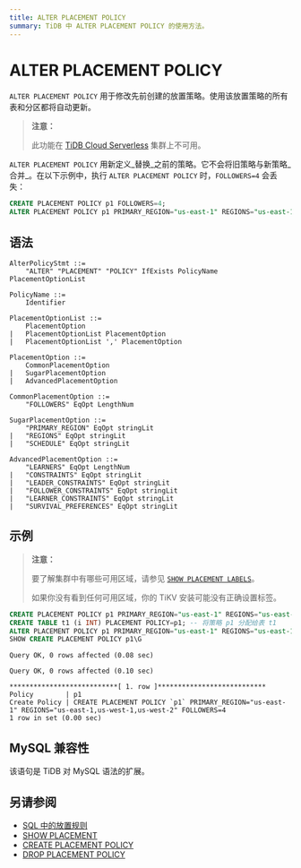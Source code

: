 ```yaml
---
title: ALTER PLACEMENT POLICY
summary: TiDB 中 ALTER PLACEMENT POLICY 的使用方法。
---
```


# ALTER PLACEMENT POLICY

`ALTER PLACEMENT POLICY` 用于修改先前创建的放置策略。使用该放置策略的所有表和分区都将自动更新。

> **注意：**
>
> 此功能在 [TiDB Cloud Serverless](https://docs.pingcap.com/tidbcloud/select-cluster-tier#tidb-cloud-serverless) 集群上不可用。

`ALTER PLACEMENT POLICY` 用新定义_替换_之前的策略。它不会将旧策略与新策略_合并_。在以下示例中，执行 `ALTER PLACEMENT POLICY` 时，`FOLLOWERS=4` 会丢失：

```sql
CREATE PLACEMENT POLICY p1 FOLLOWERS=4;
ALTER PLACEMENT POLICY p1 PRIMARY_REGION="us-east-1" REGIONS="us-east-1,us-west-1";
```

## 语法

```ebnf+diagram
AlterPolicyStmt ::=
    "ALTER" "PLACEMENT" "POLICY" IfExists PolicyName PlacementOptionList

PolicyName ::=
    Identifier

PlacementOptionList ::=
    PlacementOption
|   PlacementOptionList PlacementOption
|   PlacementOptionList ',' PlacementOption

PlacementOption ::=
    CommonPlacementOption
|   SugarPlacementOption
|   AdvancedPlacementOption

CommonPlacementOption ::=
    "FOLLOWERS" EqOpt LengthNum

SugarPlacementOption ::=
    "PRIMARY_REGION" EqOpt stringLit
|   "REGIONS" EqOpt stringLit
|   "SCHEDULE" EqOpt stringLit

AdvancedPlacementOption ::=
    "LEARNERS" EqOpt LengthNum
|   "CONSTRAINTS" EqOpt stringLit
|   "LEADER_CONSTRAINTS" EqOpt stringLit
|   "FOLLOWER_CONSTRAINTS" EqOpt stringLit
|   "LEARNER_CONSTRAINTS" EqOpt stringLit
|   "SURVIVAL_PREFERENCES" EqOpt stringLit
```

## 示例

> **注意：**
>
> 要了解集群中有哪些可用区域，请参见 [`SHOW PLACEMENT LABELS`](/sql-statements/sql-statement-show-placement-labels.md)。
>
> 如果你没有看到任何可用区域，你的 TiKV 安装可能没有正确设置标签。


```sql
CREATE PLACEMENT POLICY p1 PRIMARY_REGION="us-east-1" REGIONS="us-east-1,us-west-1";
CREATE TABLE t1 (i INT) PLACEMENT POLICY=p1; -- 将策略 p1 分配给表 t1
ALTER PLACEMENT POLICY p1 PRIMARY_REGION="us-east-1" REGIONS="us-east-1,us-west-1,us-west-2" FOLLOWERS=4; -- t1 的规则将自动更新。
SHOW CREATE PLACEMENT POLICY p1\G
```

```
Query OK, 0 rows affected (0.08 sec)

Query OK, 0 rows affected (0.10 sec)

***************************[ 1. row ]***************************
Policy        | p1
Create Policy | CREATE PLACEMENT POLICY `p1` PRIMARY_REGION="us-east-1" REGIONS="us-east-1,us-west-1,us-west-2" FOLLOWERS=4
1 row in set (0.00 sec)
```

## MySQL 兼容性

该语句是 TiDB 对 MySQL 语法的扩展。

## 另请参阅

* [SQL 中的放置规则](/placement-rules-in-sql.md)
* [SHOW PLACEMENT](/sql-statements/sql-statement-show-placement.md)
* [CREATE PLACEMENT POLICY](/sql-statements/sql-statement-create-placement-policy.md)
* [DROP PLACEMENT POLICY](/sql-statements/sql-statement-drop-placement-policy.md)

